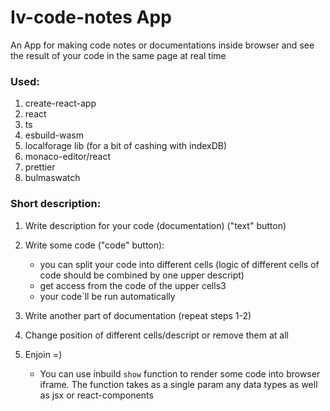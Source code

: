 # Iv-code-notes App
An App for making code notes or documentations inside browser and see the result 
of your code in the same page at real time

### Used:

1. create-react-app
2. react
3. ts
4. esbuild-wasm
5. localforage lib (for a bit of cashing with  indexDB)
6. monaco-editor/react
7. prettier
8. bulmaswatch


###  Short description:
1. Write description for your code (documentation) ("text" button)
2. Write some code ("code" button):
    - you can split your code into different cells (logic of different cells of code should be combined by one upper descript)
    - get access from the code of the upper cells3 
    - your code`ll be run automatically
3. Write another part of documentation (repeat steps 1-2)
4. Change position of different cells/descript or remove them at all
4. Enjoin =)

    - You can use inbuild ```show``` function to render some code into browser iframe. 
   The function takes as a single param any data types as well as jsx or react-components
